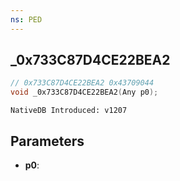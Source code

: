 ```yaml
---
ns: PED
---
```

## _0x733C87D4CE22BEA2

```c
// 0x733C87D4CE22BEA2 0x43709044
void _0x733C87D4CE22BEA2(Any p0);
```

```
NativeDB Introduced: v1207
```

## Parameters
* **p0**:

